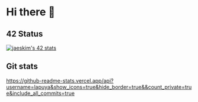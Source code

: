 # Hi there 👋

## 42 Status
[![jaeskim's 42 stats](https://badge42.herokuapp.com/api/stats/lapuya)](https://github.com/lapuya)

## Git stats
https://github-readme-stats.vercel.app/api?username=lapuya&show_icons=true&hide_border=true&&count_private=true&include_all_commits=true
<!--
**lapuya/lapuya** is a ✨ _special_ ✨ repository because its `README.md` (this file) appears on your GitHub profile.

Here are some ideas to get you started:

- 🔭 I’m currently working on ...
- 🌱 I’m currently learning ...
- 👯 I’m looking to collaborate on ...
- 🤔 I’m looking for help with ...
- 💬 Ask me about ...
- 📫 How to reach me: ...
- 😄 Pronouns: ...
- ⚡ Fun fact: ...
-->
